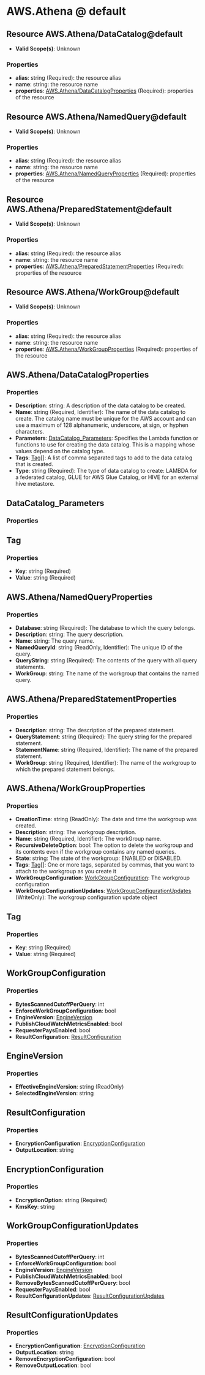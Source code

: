 # AWS.Athena @ default

## Resource AWS.Athena/DataCatalog@default
* **Valid Scope(s)**: Unknown
### Properties
* **alias**: string (Required): the resource alias
* **name**: string: the resource name
* **properties**: [AWS.Athena/DataCatalogProperties](#awsathenadatacatalogproperties) (Required): properties of the resource

## Resource AWS.Athena/NamedQuery@default
* **Valid Scope(s)**: Unknown
### Properties
* **alias**: string (Required): the resource alias
* **name**: string: the resource name
* **properties**: [AWS.Athena/NamedQueryProperties](#awsathenanamedqueryproperties) (Required): properties of the resource

## Resource AWS.Athena/PreparedStatement@default
* **Valid Scope(s)**: Unknown
### Properties
* **alias**: string (Required): the resource alias
* **name**: string: the resource name
* **properties**: [AWS.Athena/PreparedStatementProperties](#awsathenapreparedstatementproperties) (Required): properties of the resource

## Resource AWS.Athena/WorkGroup@default
* **Valid Scope(s)**: Unknown
### Properties
* **alias**: string (Required): the resource alias
* **name**: string: the resource name
* **properties**: [AWS.Athena/WorkGroupProperties](#awsathenaworkgroupproperties) (Required): properties of the resource

## AWS.Athena/DataCatalogProperties
### Properties
* **Description**: string: A description of the data catalog to be created. 
* **Name**: string (Required, Identifier): The name of the data catalog to create. The catalog name must be unique for the AWS account and can use a maximum of 128 alphanumeric, underscore, at sign, or hyphen characters. 
* **Parameters**: [DataCatalog_Parameters](#datacatalogparameters): Specifies the Lambda function or functions to use for creating the data catalog. This is a mapping whose values depend on the catalog type. 
* **Tags**: [Tag](#tag)[]: A list of comma separated tags to add to the data catalog that is created. 
* **Type**: string (Required): The type of data catalog to create: LAMBDA for a federated catalog, GLUE for AWS Glue Catalog, or HIVE for an external hive metastore. 

## DataCatalog_Parameters
### Properties

## Tag
### Properties
* **Key**: string (Required)
* **Value**: string (Required)

## AWS.Athena/NamedQueryProperties
### Properties
* **Database**: string (Required): The database to which the query belongs.
* **Description**: string: The query description.
* **Name**: string: The query name.
* **NamedQueryId**: string (ReadOnly, Identifier): The unique ID of the query.
* **QueryString**: string (Required): The contents of the query with all query statements.
* **WorkGroup**: string: The name of the workgroup that contains the named query.

## AWS.Athena/PreparedStatementProperties
### Properties
* **Description**: string: The description of the prepared statement.
* **QueryStatement**: string (Required): The query string for the prepared statement.
* **StatementName**: string (Required, Identifier): The name of the prepared statement.
* **WorkGroup**: string (Required, Identifier): The name of the workgroup to which the prepared statement belongs.

## AWS.Athena/WorkGroupProperties
### Properties
* **CreationTime**: string (ReadOnly): The date and time the workgroup was created.
* **Description**: string: The workgroup description.
* **Name**: string (Required, Identifier): The workGroup name.
* **RecursiveDeleteOption**: bool: The option to delete the workgroup and its contents even if the workgroup contains any named queries.
* **State**: string: The state of the workgroup: ENABLED or DISABLED.
* **Tags**: [Tag](#tag)[]: One or more tags, separated by commas, that you want to attach to the workgroup as you create it
* **WorkGroupConfiguration**: [WorkGroupConfiguration](#workgroupconfiguration): The workgroup configuration
* **WorkGroupConfigurationUpdates**: [WorkGroupConfigurationUpdates](#workgroupconfigurationupdates) (WriteOnly): The workgroup configuration update object

## Tag
### Properties
* **Key**: string (Required)
* **Value**: string (Required)

## WorkGroupConfiguration
### Properties
* **BytesScannedCutoffPerQuery**: int
* **EnforceWorkGroupConfiguration**: bool
* **EngineVersion**: [EngineVersion](#engineversion)
* **PublishCloudWatchMetricsEnabled**: bool
* **RequesterPaysEnabled**: bool
* **ResultConfiguration**: [ResultConfiguration](#resultconfiguration)

## EngineVersion
### Properties
* **EffectiveEngineVersion**: string (ReadOnly)
* **SelectedEngineVersion**: string

## ResultConfiguration
### Properties
* **EncryptionConfiguration**: [EncryptionConfiguration](#encryptionconfiguration)
* **OutputLocation**: string

## EncryptionConfiguration
### Properties
* **EncryptionOption**: string (Required)
* **KmsKey**: string

## WorkGroupConfigurationUpdates
### Properties
* **BytesScannedCutoffPerQuery**: int
* **EnforceWorkGroupConfiguration**: bool
* **EngineVersion**: [EngineVersion](#engineversion)
* **PublishCloudWatchMetricsEnabled**: bool
* **RemoveBytesScannedCutoffPerQuery**: bool
* **RequesterPaysEnabled**: bool
* **ResultConfigurationUpdates**: [ResultConfigurationUpdates](#resultconfigurationupdates)

## ResultConfigurationUpdates
### Properties
* **EncryptionConfiguration**: [EncryptionConfiguration](#encryptionconfiguration)
* **OutputLocation**: string
* **RemoveEncryptionConfiguration**: bool
* **RemoveOutputLocation**: bool

